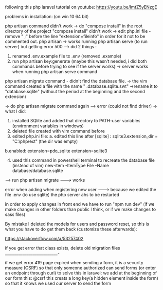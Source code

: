 following this php laravel tutorial on youtube:
https://youtu.be/ImtZ5yENzgE

problems in installation:
(on win 10 64 bit)

php artisan command didn't work -> do "compose install" in the root directory of the project
"compose install" didn't work -> edit php.ini file - remove "  ;" before the line "extension=fileinfo" in order for it not to be commented out.
php artisan  -> works
running php artisan serve (to run server) but getting error 500 --> did 2 things :
1. renamed .env.example file to .env    (removed .example)
2. run php artisan key:generate (maybe this wasn't needed, i did both commands before trying to see if the server works)
-> server works when running php artisan serve command


php artisan migrate command - didn't find the database file.
-> the vim command created a file with the name "    .database.sqlite.swt"  ->rename it to "database.sqlite"  (without the period at the beginning and the second extension)

-> do php artisan migrate command again  -->  error (could not find driver)  -> what I did:

1. installed SQlite and added that directory to PATH-user variables (environment variables in windows)
2. deleted file created with vim command before
3. edited php.ini file:
a. edited this line after [sqlite] :
sqlite3.extension_dir = "C:\php\ext"
 (the dir was empty)

b.enabled:
extension=pdo_sqlite
extension=sqlite3

4. used this command in powershell terminal to recreate the database file (instead of vim)
new-item -ItemType File -Name database/database.sqlite

--> run php artisan migrate ---> works

error when adding when registering new user ---> because we edited the file .env (to use sqlite) the php server ahs to be restarted

in order to apply changes in front end we have to run "npm run dev" (if we make changes in other folders than public I think, or if we make changes to sass files)

By mistake I deleted the models for users and password reset, so this is what you have to do get them back (customize these afterwards):

https://stackoverflow.com/a/53257402

if you get error that class exists, delete old migration files
___________________________-

if we get error 419 page expired when sending a form, it is a security measure (CSRF) so that only someone authorized can send forms (or enter an endpoint through curl)
to solve this in laravel: 
we add at the beginning of our form this:
@csrf
this creats a long key(a hidden element inside the form) so that it knows we used our server to send the form